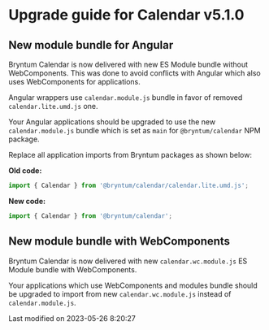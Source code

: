 # Upgrade guide for Calendar v5.1.0

## New module bundle for Angular

Bryntum Calendar is now delivered with new ES Module bundle without WebComponents. This was done to avoid conflicts with
Angular which also uses WebComponents for applications.

Angular wrappers use `calendar.module.js` bundle in favor of removed `calendar.lite.umd.js` one.

Your Angular applications should be upgraded to use the new `calendar.module.js` bundle which is set as `main` for
`@bryntum/calendar` NPM package.

Replace all application imports from Bryntum packages as shown below:

**Old code:**

```javascript
import { Calendar } from '@bryntum/calendar/calendar.lite.umd.js';
```

**New code:**

```javascript
import { Calendar } from '@bryntum/calendar';
```

## New module bundle with WebComponents

Bryntum Calendar is now delivered with new `calendar.wc.module.js` ES Module bundle with WebComponents.

Your applications which use WebComponents and modules bundle should be upgraded to import from new 
`calendar.wc.module.js` instead of `calendar.module.js`.



<p class="last-modified">Last modified on 2023-05-26 8:20:27</p>